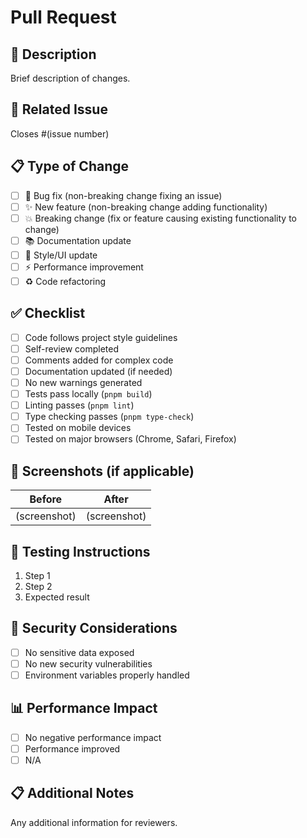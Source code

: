 # Pull Request

## 📝 Description

Brief description of changes.

## 🔗 Related Issue

Closes #(issue number)

## 📋 Type of Change

- [ ] 🐛 Bug fix (non-breaking change fixing an issue)
- [ ] ✨ New feature (non-breaking change adding functionality)
- [ ] 💥 Breaking change (fix or feature causing existing functionality to change)
- [ ] 📚 Documentation update
- [ ] 🎨 Style/UI update
- [ ] ⚡ Performance improvement
- [ ] ♻️ Code refactoring

## ✅ Checklist

- [ ] Code follows project style guidelines
- [ ] Self-review completed
- [ ] Comments added for complex code
- [ ] Documentation updated (if needed)
- [ ] No new warnings generated
- [ ] Tests pass locally (`pnpm build`)
- [ ] Linting passes (`pnpm lint`)
- [ ] Type checking passes (`pnpm type-check`)
- [ ] Tested on mobile devices
- [ ] Tested on major browsers (Chrome, Safari, Firefox)

## 📸 Screenshots (if applicable)

| Before | After |
|--------|-------|
| (screenshot) | (screenshot) |

## 🧪 Testing Instructions

1. Step 1
2. Step 2
3. Expected result

## 🔐 Security Considerations

- [ ] No sensitive data exposed
- [ ] No new security vulnerabilities
- [ ] Environment variables properly handled

## 📊 Performance Impact

- [ ] No negative performance impact
- [ ] Performance improved
- [ ] N/A

## 📋 Additional Notes

Any additional information for reviewers.
